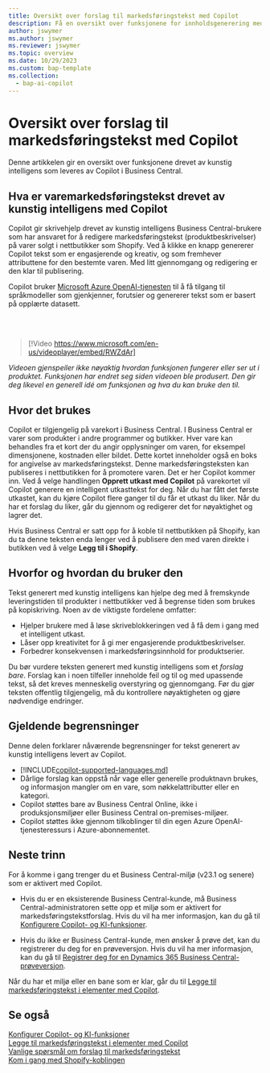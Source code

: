 ```yaml
---
title: Oversikt over forslag til markedsføringstekst med Copilot
description: Få en oversikt over funksjonene for innholdsgenerering med kunstig intelligens i Business Central.
author: jswymer
ms.author: jswymer
ms.reviewer: jswymer
ms.topic: overview
ms.date: 10/29/2023
ms.custom: bap-template
ms.collection:
  - bap-ai-copilot
---
```

# <a name="marketing-text-suggestions-with-copilot-overview"></a>Oversikt over forslag til markedsføringstekst med Copilot

<!--[!INCLUDE[ai-preview](includes/ai-preview.md)]-->

Denne artikkelen gir en oversikt over funksjonene drevet av kunstig intelligens som leveres av Copilot i Business Central.

## <a name="what-is-ai-powered-item-marketing-text-with-copilot"></a>Hva er varemarkedsføringstekst drevet av kunstig intelligens med Copilot

Copilot gir skrivehjelp drevet av kunstig intelligens Business Central-brukere som har ansvaret for å redigere markedsføringstekst (produktbeskrivelser) på varer solgt i nettbutikker som Shopify. Ved å klikke en knapp genererer Copilot tekst som er engasjerende og kreativ, og som fremhever attributtene for den bestemte varen. Med litt gjennomgang og redigering er den klar til publisering.

Copilot bruker [Microsoft Azure OpenAI-tjenesten](/azure/cognitive-services/openai/overview) til å få tilgang til språkmodeller som gjenkjenner, forutsier og genererer tekst som er basert på opplærte datasett.

<br><br>  

> [!Video https://www.microsoft.com/en-us/videoplayer/embed/RWZdAr]

*Videoen gjenspeiler ikke nøyaktig hvordan funksjonen fungerer eller ser ut i produktet. Funksjonen har endret seg siden videoen ble produsert. Den gir deg likevel en generell idé om funksjonen og hva du kan bruke den til.*
  
## <a name="where-its-used"></a>Hvor det brukes

Copilot er tilgjengelig på varekort i Business Central. I Business Central er varer som produkter i andre programmer og butikker. Hver vare kan behandles fra et kort der du angir opplysninger om varen, for eksempel dimensjonene, kostnaden eller bildet. Dette kortet inneholder også en boks for angivelse av markedsføringstekst. Denne markedsføringsteksten kan publiseres i nettbutikken for å promotere varen. Det er her Copilot kommer inn. Ved å velge handlingen **Opprett utkast med Copilot** på varekortet vil Copilot generere en intelligent utkasttekst for deg. Når du har fått det første utkastet, kan du kjøre Copilot flere ganger til du får et utkast du liker. Når du har et forslag du liker, går du gjennom og redigerer det for nøyaktighet og lagrer det.

Hvis Business Central er satt opp for å koble til nettbutikken på Shopify, kan du ta denne teksten enda lenger ved å publisere den med varen direkte i butikken ved å velge **Legg til i Shopify**.

## <a name="why-and-how-to-use-it"></a>Hvorfor og hvordan du bruker den

Tekst generert med kunstig intelligens kan hjelpe deg med å fremskynde leveringstiden til produkter i nettbutikker ved å begrense tiden som brukes på kopiskriving. Noen av de viktigste fordelene omfatter:

- Hjelper brukere med å løse skriveblokkeringen ved å få dem i gang med et intelligent utkast.
- Låser opp kreativitet for å gi mer engasjerende produktbeskrivelser.
- Forbedrer konsekvensen i markedsføringsinnhold for produktserier.

Du bør vurdere teksten generert med kunstig intelligens som et *forslag bare*. Forslag kan i noen tilfeller inneholde feil og til og med upassende tekst, så det kreves menneskelig overstyring og gjennomgang. Før du gjør teksten offentlig tilgjengelig, må du kontrollere nøyaktigheten og gjøre nødvendige endringer.

## <a name="current-limitations"></a>Gjeldende begrensninger

Denne delen forklarer nåværende begrensninger for tekst generert av kunstig intelligens levert av Copilot.

- [!INCLUDE[copilot-supported-languages.md](includes/copilot-supported-languages.md)]
- Dårlige forslag kan oppstå når vage eller generelle produktnavn brukes, og informasjon mangler om en vare, som nøkkelattributter eller en kategori.
- Copilot støttes bare av Business Central Online, ikke i produksjonsmiljøer eller Business Central on-premises-miljøer.
- Copilot støttes ikke gjennom tilkoblinger til din egen Azure OpenAI-tjenesteressurs i Azure-abonnementet.

<!-- Partner extensibility of the AI capability by using AL code isn't supported.-->

## <a name="next-steps"></a>Neste trinn

For å komme i gang trenger du et Business Central-miljø (v23.1 og senere) som er aktivert med Copilot.

- Hvis du er en eksisterende Business Central-kunde, må Business Central-administratoren sette opp et miljø som er aktivert for markedsføringstekstforslag. Hvis du vil ha mer informasjon, kan du gå til [Konfigurere Copilot- og KI-funksjoner](enable-ai.md).

- Hvis du ikke er Business Central-kunde, men ønsker å prøve det, kan du registrerer du deg for en prøveversjon. Hvis du vil ha mer informasjon, kan du gå til [Registrer deg for en Dynamics 365 Business Central-prøveversjon](trial-signup.md).

Når du har et miljø eller en bane som er klar, går du til [Legge til markedsføringstekst i elementer med Copilot](item-marketing-text.md).  

## <a name="see-also"></a>Se også

[Konfigurer Copilot- og KI-funksjoner](enable-ai.md)  
[Legge til markedsføringstekst i elementer med Copilot](item-marketing-text.md)  
[Vanlige spørsmål om forslag til markedsføringstekst](faqs-marketing-text.md)  
[Kom i gang med Shopify-koblingen](shopify/get-started.md)  
